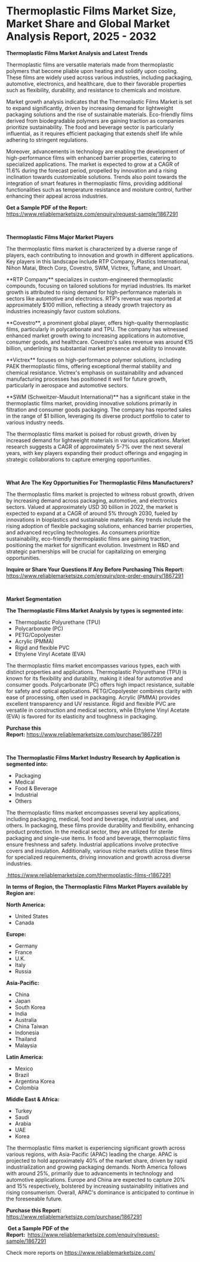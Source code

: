 <p><h1>Thermoplastic Films Market Size, Market Share and Global Market Analysis Report, 2025 - 2032</h1></p><p><strong>Thermoplastic Films Market Analysis and Latest Trends</strong></p>
<p><p>Thermoplastic films are versatile materials made from thermoplastic polymers that become pliable upon heating and solidify upon cooling. These films are widely used across various industries, including packaging, automotive, electronics, and healthcare, due to their favorable properties such as flexibility, durability, and resistance to chemicals and moisture. </p><p>Market growth analysis indicates that the Thermoplastic Films Market is set to expand significantly, driven by increasing demand for lightweight packaging solutions and the rise of sustainable materials. Eco-friendly films derived from biodegradable polymers are gaining traction as companies prioritize sustainability. The food and beverage sector is particularly influential, as it requires efficient packaging that extends shelf life while adhering to stringent regulations. </p><p>Moreover, advancements in technology are enabling the development of high-performance films with enhanced barrier properties, catering to specialized applications. The market is expected to grow at a CAGR of 11.6% during the forecast period, propelled by innovation and a rising inclination towards customizable solutions. Trends also point towards the integration of smart features in thermoplastic films, providing additional functionalities such as temperature resistance and moisture control, further enhancing their appeal across industries.</p></p>
<p><strong>Get a Sample PDF of the Report:&nbsp;</strong> <a href="https://www.reliablemarketsize.com/enquiry/request-sample/1867291?utm_campaign=2230&utm_medium=2&utm_source=Github&utm_content=ia&utm_term=30012025&utm_id=thermoplastic-films">https://www.reliablemarketsize.com/enquiry/request-sample/1867291</a></p>
<p>&nbsp;</p>
<p><strong>Thermoplastic Films Major Market Players</strong></p>
<p><p>The thermoplastic films market is characterized by a diverse range of players, each contributing to innovation and growth in different applications. Key players in this landscape include RTP Company, Plastics International, Nihon Matai, Btech Corp, Covestro, SWM, Victrex, Tuftane, and Unoart. </p><p>**RTP Company** specializes in custom-engineered thermoplastic compounds, focusing on tailored solutions for myriad industries. Its market growth is attributed to rising demand for high-performance materials in sectors like automotive and electronics. RTP's revenue was reported at approximately $100 million, reflecting a steady growth trajectory as industries increasingly favor custom solutions.</p><p>**Covestro**, a prominent global player, offers high-quality thermoplastic films, particularly in polycarbonate and TPU. The company has witnessed enhanced market growth owing to increasing applications in automotive, consumer goods, and healthcare. Covestro's sales revenue was around €15 billion, underlining its substantial market presence and ability to innovate.</p><p>**Victrex** focuses on high-performance polymer solutions, including PAEK thermoplastic films, offering exceptional thermal stability and chemical resistance. Victrex's emphasis on sustainability and advanced manufacturing processes has positioned it well for future growth, particularly in aerospace and automotive sectors.</p><p>**SWM (Schweitzer-Mauduit International)** has a significant stake in the thermoplastic films market, providing innovative solutions primarily in filtration and consumer goods packaging. The company has reported sales in the range of $1 billion, leveraging its diverse product portfolio to cater to various industry needs.</p><p>The thermoplastic films market is poised for robust growth, driven by increased demand for lightweight materials in various applications. Market research suggests a CAGR of approximately 5-7% over the next several years, with key players expanding their product offerings and engaging in strategic collaborations to capture emerging opportunities.</p></p>
<p>&nbsp;</p>
<p><strong>What Are The Key Opportunities For Thermoplastic Films Manufacturers?</strong></p>
<p><p>The thermoplastic films market is projected to witness robust growth, driven by increasing demand across packaging, automotive, and electronics sectors. Valued at approximately USD 30 billion in 2022, the market is expected to expand at a CAGR of around 5% through 2030, fueled by innovations in bioplastics and sustainable materials. Key trends include the rising adoption of flexible packaging solutions, enhanced barrier properties, and advanced recycling technologies. As consumers prioritize sustainability, eco-friendly thermoplastic films are gaining traction, positioning the market for significant evolution. Investment in R&D and strategic partnerships will be crucial for capitalizing on emerging opportunities.</p></p>
<p><strong>Inquire or Share Your Questions If Any Before Purchasing This Report:</strong> <a href="https://www.reliablemarketsize.com/enquiry/pre-order-enquiry/1867291?utm_campaign=2230&utm_medium=2&utm_source=Github&utm_content=ia&utm_term=30012025&utm_id=thermoplastic-films">https://www.reliablemarketsize.com/enquiry/pre-order-enquiry/1867291</a></p>
<p>&nbsp;</p>
<p><strong>Market Segmentation</strong></p>
<p><strong>The Thermoplastic Films Market Analysis by types is segmented into:</strong></p>
<p><ul><li>Thermoplastic Polyurethane (TPU)</li><li>Polycarbonate (PC)</li><li>PETG/Copolyester</li><li>Acrylic (PMMA)</li><li>Rigid and flexible PVC</li><li>Ethylene Vinyl Acetate (EVA)</li></ul></p>
<p><p>The thermoplastic films market encompasses various types, each with distinct properties and applications. Thermoplastic Polyurethane (TPU) is known for its flexibility and durability, making it ideal for automotive and consumer goods. Polycarbonate (PC) offers high impact resistance, suitable for safety and optical applications. PETG/Copolyester combines clarity with ease of processing, often used in packaging. Acrylic (PMMA) provides excellent transparency and UV resistance. Rigid and flexible PVC are versatile in construction and medical sectors, while Ethylene Vinyl Acetate (EVA) is favored for its elasticity and toughness in packaging.</p></p>
<p><strong>Purchase this Report:&nbsp;</strong><a href="https://www.reliablemarketsize.com/purchase/1867291?utm_campaign=2230&utm_medium=2&utm_source=Github&utm_content=ia&utm_term=30012025&utm_id=thermoplastic-films">https://www.reliablemarketsize.com/purchase/1867291</a></p>
<p>&nbsp;</p>
<p><strong>The Thermoplastic Films Market Industry Research by Application is segmented into:</strong></p>
<p><ul><li>Packaging</li><li>Medical</li><li>Food & Beverage</li><li>Industrial</li><li>Others</li></ul></p>
<p><p>The thermoplastic films market encompasses several key applications, including packaging, medical, food and beverage, industrial uses, and others. In packaging, these films provide durability and flexibility, enhancing product protection. In the medical sector, they are utilized for sterile packaging and single-use items. In food and beverage, thermoplastic films ensure freshness and safety. Industrial applications involve protective covers and insulation. Additionally, various niche markets utilize these films for specialized requirements, driving innovation and growth across diverse industries.</p></p>
<p><a href="https://www.reliablemarketsize.com/thermoplastic-films-r1867291?utm_campaign=2230&utm_medium=2&utm_source=Github&utm_content=ia&utm_term=30012025&utm_id=thermoplastic-films">&nbsp;https://www.reliablemarketsize.com/thermoplastic-films-r1867291</a></p>
<p><strong>In terms of Region, the Thermoplastic Films Market Players available by Region are:</strong></p>
<p>
    <p> <strong> North America: </strong>
        <ul>
            <li>United States</li>
            <li>Canada</li>
        </ul>
        </p> 
    <p> <strong> Europe: </strong>
        <ul>
            <li>Germany</li>
            <li>France</li>
            <li>U.K.</li>
            <li>Italy</li>
            <li>Russia</li>
        </ul>
        </p> 
    <p> <strong> Asia-Pacific: </strong>
        <ul>
            <li>China</li>
            <li>Japan</li>
            <li>South Korea</li>
            <li>India</li>
            <li>Australia</li>
            <li>China Taiwan</li>
            <li>Indonesia</li>
            <li>Thailand</li>
            <li>Malaysia</li>
        </ul>
        </p> 
    <p> <strong> Latin America: </strong>
        <ul>
            <li>Mexico</li>
            <li>Brazil</li>
            <li>Argentina Korea</li>
            <li>Colombia</li>
        </ul>
        </p> 
    <p> <strong> Middle East & Africa: </strong>
        <ul>
            <li>Turkey</li>
            <li>Saudi</li>
            <li>Arabia</li>
            <li>UAE</li>
            <li>Korea</li>
        </ul>
    </p>
    </p>
<p><p>The thermoplastic films market is experiencing significant growth across various regions, with Asia-Pacific (APAC) leading the charge. APAC is projected to hold approximately 40% of the market share, driven by rapid industrialization and growing packaging demands. North America follows with around 25%, primarily due to advancements in technology and automotive applications. Europe and China are expected to capture 20% and 15% respectively, bolstered by increasing sustainability initiatives and rising consumerism. Overall, APAC's dominance is anticipated to continue in the foreseeable future.</p></p>
<p><strong>Purchase this Report: </strong><a href="https://www.reliablemarketsize.com/purchase/1867291?utm_campaign=2230&utm_medium=2&utm_source=Github&utm_content=ia&utm_term=30012025&utm_id=thermoplastic-films">https://www.reliablemarketsize.com/purchase/1867291</a></p>
<p>&nbsp;<strong>Get a Sample PDF of the Report:&nbsp;&nbsp;</strong><a href="https://www.reliablemarketsize.com/enquiry/request-sample/1867291?utm_campaign=2230&utm_medium=2&utm_source=Github&utm_content=ia&utm_term=30012025&utm_id=thermoplastic-films">https://www.reliablemarketsize.com/enquiry/request-sample/1867291</a></p>
<p><strong></strong></p>
<p>Check more reports on <a href="https://www.reliablemarketsize.com/?utm_campaign=2230&utm_medium=2&utm_source=Github&utm_content=ia&utm_term=30012025&utm_id=thermoplastic-films">https://www.reliablemarketsize.com/</a></p>